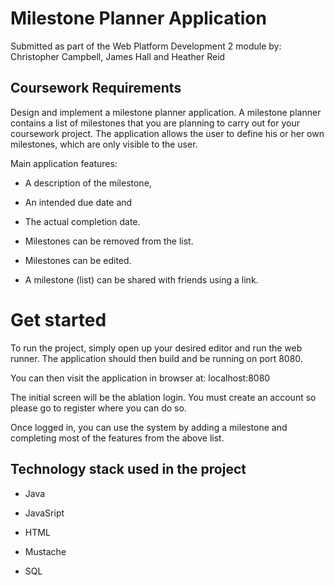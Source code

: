 # Milestone Planner Application

Submitted as part of the Web Platform Development 2 module by: Christopher Campbell, James Hall and Heather Reid


## Coursework Requirements

Design and implement a milestone planner application. A milestone planner contains a list of
milestones that you are planning to carry out for your coursework project. The application allows the
user to define his or her own milestones, which are only visible to the user.

Main application features:

- A description of the milestone,

- An intended due date and

- The actual completion date.

- Milestones can be removed from the list.

- Milestones can be edited.

- A milestone (list) can be shared with friends using a link.


# Get started

To run the project, simply open up your desired editor and run the web runner. The application should then build
and be running on port 8080.

You can then visit the application in browser at: localhost:8080

The initial screen will be the ablation login. You must create an account so please go to register where you can do so.

Once logged in, you can use the system by adding a milestone and completing most of the features from the above list.
    
    
## Technology stack used in the project

- Java

- JavaSript

- HTML

- Mustache

- SQL
